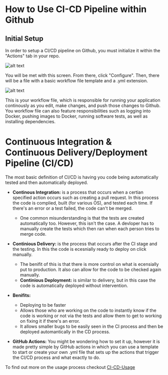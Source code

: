 # How to Use CI-CD Pipeline within Github


## Initial Setup

In order to setup a CI/CD pipeline on Github, you must initialize it within the "Actions" tab in your repo.

![alt text](<Screenshot 2024-09-26 150337.png>)

You will be met with this screen. From there, click "Configure". Then, there will be a file with a basic workflow file template and a .yml extension.

![alt text](<Screenshot 2024-09-26 150855.png>)


This is your workflow file, which is responsible for running your application continously as you edit, make changes, and push those changes to Github. You workflow file can also feature responsibilities such as logging into Docker, pushing images to Docker, running software tests, as well as installing dependencies.


# Continuous Integration & Continuous Delivery/Deployment Pipeline (CI/CD)

The most basic definition of CI/CD is having you code being automatically tested and then automatically deployed.


* **Continous Integration:** is a process that occurs when a certian specified action occurs such as creating a pull request. In this process the code is complied, built (for various OS), and tested each time. If there's an error or a test failed, the code can't be merged.
    * One common misunderstanding is that the tests are created automatically too. However, this isn't the case. A devloper has to manually create the tests which then ran when each person tries to merge code. 

* **Continious Delivery:** is the process that occurs after the CI stage and the testing. In this the code is ecesnially ready to deploy on click manually.
    * The benifit of this is that there is more control on what is ecensially put to production. It also can allow for the code to be checked again manually. 
    * **Continious Deployment:** is similar to delivery, but in this case the code is automatically deployed without intervention. 

* **Benifits:** 
    * Deploying to be faster
    * Allows those who are working on the code to instantly know if the code is working or not via the tests and allow them to get to working on fixing it if there's an error. 
    * It allows smaller bugs to be easily seen in the CI process and then be deployed automantically in the CD process. 

* **GitHub Actions:** You might be wondering how to set it up, however it is made pretty simple by GitHub actions in which you can use a template to start or create your own .yml file that sets up the actions that trigger the CI/CD process and what exactly to do. 

To find out more on the usage process checkout [CI-CD-Usage](/CI-CD-PipelineUsage.md)
